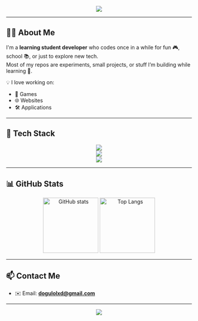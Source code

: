 <!-- Banner / Header -->
<p align="center">
  <img src="https://capsule-render.vercel.app/api?type=wave&color=gradient&height=200&section=header&text=Hello%20I'm%20Kay!%20&fontSize=40&animation=twinkling" />
</p>

---

## 👨‍💻 About Me
I'm a **learning student developer** who codes once in a while for fun 🎮, school 📚, or just to explore new tech.  
Most of my repos are experiments, small projects, or stuff I’m building while learning 🚀.  

💡 I love working on:
- 🎲 Games  
- 🌐 Websites  
- 🛠️ Applications  

---

## 🔧 Tech Stack  

<p align="center">
  <!-- Programming Languages -->
  <img src="https://skillicons.dev/icons?i=cs,php,python,java,javascript" /><br/>
  <!-- Frameworks & Libraries -->
  <img src="https://skillicons.dev/icons?i=bootstrap,lit" /><br/>
  <!-- Databases -->
  <img src="https://skillicons.dev/icons?i=postgresql,mysql" />
</p>

---

## 📊 GitHub Stats  

<p align="center">
  <img src="https://github-readme-stats.vercel.app/api?username=ActualRealKay&show_icons=true&theme=radical" alt="GitHub stats" height="150"/>
  <img src="https://github-readme-stats.vercel.app/api/top-langs/?username=ActualRealKay&layout=compact&theme=radical" alt="Top Langs" height="150"/>
</p>

---

## 📫 Contact Me  

- ✉️ Email: **dogulolxd@gmail.com**

---

<p align="center">
  <img src="https://capsule-render.vercel.app/api?type=wave&color=gradient&height=120&section=footer" />
</p>
